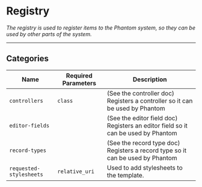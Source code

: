 # Registry
_The registry is used to register items to the Phantom system, so they can be used by other parts of the system._
- - -
## Categories
| Name | Required Parameters | Description |
|---|---|---|
|`controllers`| `class` | (See the controller doc) Registers a controller so it can be used by Phantom |
|`editor-fields`| | (See the editor field doc) Registers an editor field so it can be used by Phantom |
|`record-types`| | (See the record type doc) Registers a record type so it can be used by Phantom |
|`requested-stylesheets`| `relative_uri` | Used to add stylesheets to the template.
